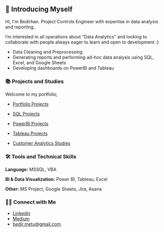 
## 👋 Introducing Myself

Hi, I'm Bedirhan. Project Controls Engineer with expertise in data analysis and reporting. 

I’m interested in all operations about "Data Analytics" and looking to collaborate with people always eager to learn and open to development :}

- Data Cleaning and Preprocessing 
- Generating reports and performing ad-hoc data analysis using SQL, Excel, and Google Sheets
- Developing dashboards on PowerBI and Tableau

### 📚 Projects and Studies

Welcome to my portfolio;

- [Portfolio Projects](https://github.com/BedirK/Portfolio-Projects)

- [SQL Projects](https://github.com/BedirK/Data-Analytics-Bootcamp-SQL)

- [PowerBI Projects](https://github.com/BedirK/PowerBI-Projects)

- [Tableau Projects](https://github.com/BedirK/Tableau-Projects)

- [Customer Analytics Studies](https://github.com/BedirK/Customer-Analytics)
  
  
### 🛠️ Tools and Technical Skills

   **Language:** MSSQL, VBA
   
   **BI & Data Visualization:** Power BI, Tableau, Excel
   
   **Other:** MS Project, Google Sheets, Jira, Asana

### 👋🏻 Connect with Me

- [Linkedin](https://www.linkedin.com/in/bedirhankelez/)
- [Medium](https://medium.com/@bedir_)
- bedir.metu@gmail.com

